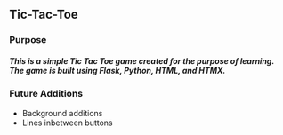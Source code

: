 ## Tic-Tac-Toe
### Purpose
##### This is a simple Tic Tac Toe game created for the purpose of learning. The game is built using _Flask_, _Python_, _HTML_, and _HTMX_.
### Future Additions
* Background additions
* Lines inbetween buttons
